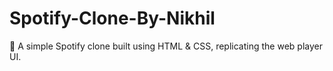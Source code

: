 # Spotify-Clone-By-Nikhil
🎵 A simple Spotify clone built using HTML &amp; CSS, replicating the web player UI.
